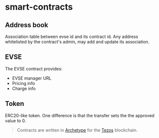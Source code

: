 # smart-contracts

## Address book

Association table between evse id and its contract id. 
Any address whitelisted by the contract's admin, may add and update its association.

## EVSE

The EVSE contract provides:
 * EVSE manager URL
 * Pricing info
 * Charge info
 
 ## Token
 
 ERC20-like token. 
 One difference is that the transfer sets the the approved value to 0.
 
 > Contracts are written in [Archetype](http://archetype-lang.org/) for the [Tezos](https://tezos.com/) blockchain.
